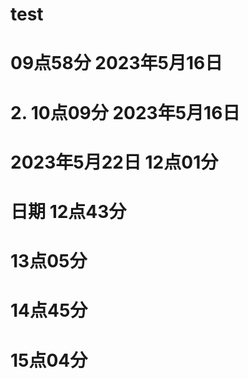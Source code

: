 # test
# 09点58分 2023年5月16日
# 2. 10点09分 2023年5月16日


# 2023年5月22日 12点01分

# 日期 12点43分

# 13点05分

# 14点45分
# 15点04分
